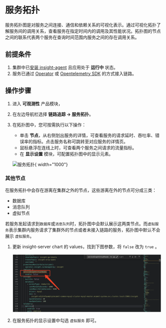 # 服务拓扑

服务拓扑图是对服务之间连接、通信和依赖关系的可视化表示。通过可视化拓扑了解服务间的调用关系，查看服务在指定时间内的调用及其性能状况。拓扑图的节点之间的联系代表两个服务在查询时间范围内服务之间的存在调用关系。

## 前提条件

1. 集群中已[安装 insight-agent](../../quickstart/install/install-agent.md) 且应用处于 __运行中__ 状态。
2. 服务已通过 [Operator](../../quickstart/otel/operator.md) 或
   [Opentelemetry SDK](../../quickstart/otel/golang.md) 的方式接入链路。

## 操作步骤

1. 进入 __可观测性__ 产品模块，
2. 在左边导航栏选择 __链路追踪 -> 服务拓扑__。
3. 在拓扑图中，您可按需执行以下操作：

    - 单击 __节点__，从右侧划出服务的详情，可查看服务的请求延时、吞吐率、错误率的指标。点击服务名称可跳转至对应服务的详情页。
    - 鼠标悬浮在连线上时，可查看两个服务之间请求的流量指标。
    - 在 __显示设置__ 模块，可配置拓扑图中的显示元素。

    ![服务拓扑](https://docs.daocloud.io/daocloud-docs-images/docs/zh/docs/insight/images/servicemap00.png){ width="1000"}

### 其他节点

在服务拓扑中会存在游离在集群之外的节点，这些游离在外的节点可分成三类：

- 数据库
- 消息队列
- 虚拟节点

若服务发起请求到`数据库`或`消息队列`时，拓扑图中会默认展示这两类节点。而`虚拟服务`表示集群内服务请求了集群外的节点或者未接入链路的服务，拓扑图中默认不会展示 `虚拟服务`。

1. 更新 insight-server  chart 的 values，找到下图参数，将 `false` 改为 `true` 。

   ![map](../../images/servicemap.png)

2. 在服务拓扑的显示设置中勾选 `虚拟服务` 即可。
